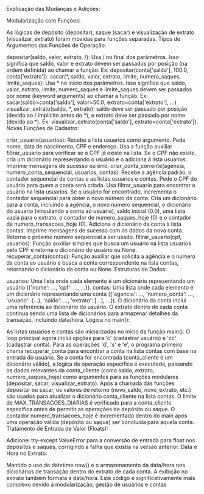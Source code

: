 Explicação das Mudanças e Adições:

Modularização com Funções:

As lógicas de depósito (depositar), saque (sacar) e visualização de extrato (visualizar_extrato) foram movidas para funções separadas.
Tipos de Argumentos das Funções de Operação:

depositar(saldo, valor, extrato, /): Usa / no final dos parâmetros. Isso significa que saldo, valor e extrato devem ser passados por posição (na ordem definida) ao chamar a função. Ex: depositar(conta['saldo'], 100.0, conta['extrato']).
sacar(*, saldo, valor, extrato, limite, numero_saques, limite_saques): Usa * no início dos parâmetros. Isso significa que saldo, valor, extrato, limite, numero_saques e limite_saques devem ser passados por nome (keyword arguments) ao chamar a função. Ex: sacar(saldo=conta['saldo'], valor=50.0, extrato=conta['extrato'], ...)
visualizar_extrato(saldo, *, extrato): saldo deve ser passado por posição (devido ao / implícito antes do *), e extrato deve ser passado por nome (devido ao *). Ex: visualizar_extrato(conta['saldo'], extrato=conta['extrato']).
Novas Funções de Cadastro:

criar_usuario(usuarios):
Recebe a lista usuarios como argumento.
Pede nome, data de nascimento, CPF e endereço.
Usa a função auxiliar filtrar_usuario para verificar se o CPF já existe na lista.
Se o CPF não existe, cria um dicionário representando o usuário e o adiciona à lista usuarios.
Imprime mensagens de sucesso ou erro.
criar_conta_corrente(agencia, numero_conta_sequencial, usuarios, contas):
Recebe a agência padrão, o contador sequencial de contas e as listas usuarios e contas.
Pede o CPF do usuário para quem a conta será criada.
Usa filtrar_usuario para encontrar o usuário na lista usuarios.
Se o usuário for encontrado, incrementa o contador sequencial para obter o novo número da conta.
Cria um dicionário para a conta, incluindo a agência, o novo número sequencial, o dicionário do usuario (vinculando a conta ao usuário), saldo inicial (0.0), uma lista vazia para o extrato, o contador de numero_saques_hoje (0) e o contador de numero_transacoes_hoje (0).
Adiciona o dicionário da conta à lista contas.
Imprime mensagens de sucesso com os dados da nova conta.
Retorna o próximo número sequencial a ser usado.
filtrar_usuario(cpf, usuarios): Função auxiliar simples que busca um usuário na lista usuarios pelo CPF e retorna o dicionário do usuário ou None.
recuperar_conta(contas): Função auxiliar que solicita a agência e o número da conta ao usuário e busca a conta correspondente na lista contas, retornando o dicionário da conta ou None.
Estruturas de Dados:

usuarios: Uma lista onde cada elemento é um dicionário representando um usuário ({'nome': ..., 'cpf': ..., ...}).
contas: Uma lista onde cada elemento é um dicionário representando uma conta ({'agencia': ..., 'numero_conta': ..., 'usuario': {...}, 'saldo': ..., 'extrato': [...], ...}). O dicionário da conta inclui uma referência ao dicionário do usuário.
O extrato dentro de cada conta continua sendo uma lista de dicionários para armazenar detalhes da transação, incluindo data/hora.
Lógica no main():

As listas usuarios e contas são inicializadas no início da função main().
O loop principal agora inclui opções para 'c' (cadastrar usuário) e 'cc' (cadastrar conta).
Para as operações 'd', 's' e 'e', o programa primeiro chama recuperar_conta para encontrar a conta na lista contas com base na entrada do usuário.
Se a conta for encontrada (conta_cliente é um dicionário válido), a lógica da operação específica é executada, passando os dados relevantes da conta_cliente (como saldo, extrato, numero_saques_hoje) como argumentos para as funções modulares (depositar, sacar, visualizar_extrato).
Após a chamada das funções depositar ou sacar, os valores de retorno (novo_saldo, novo_extrato, etc.) são usados para atualizar o dicionário conta_cliente na lista contas.
O limite de MAX_TRANSACOES_DIARIAS é verificado para a conta_cliente específica antes de permitir as operações de depósito ou saque. O contador numero_transacoes_hoje é incrementado dentro do main após uma operação válida (depósito ou saque) ser concluída para aquela conta.
Tratamento de Entrada de Valor (Floats):

Adicionei try-except ValueError para a conversão de entrada para float nos depósitos e saques, corrigindo a falha que existia na versão anterior.
Data e Hora no Extrato:

Mantido o uso de datetime.now() e o armazenamento da data/hora nos dicionários de transação dentro do extrato de cada conta. A exibição no extrato também formata a data/hora.
Este código é significativamente mais complexo devido à modularização, gestão de usuários e contas